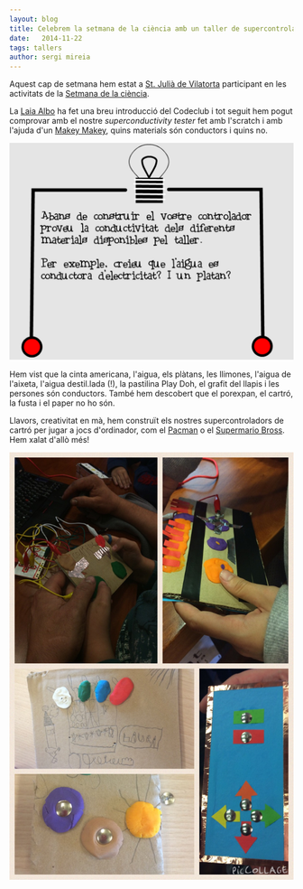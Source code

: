 ```yaml
---
layout: blog
title: Celebrem la setmana de la ciència amb un taller de supercontroladors de cartró!
date:   2014-11-22
tags: tallers
author: sergi mireia
---
```


Aquest cap de setmana hem estat a [St. Julià de Vilatorta](http://www.vilatorta.cat/) participant en les activitats de la [Setmana de la ciència](http://setmanaciencia.fundaciorecerca.cat/).

La [Laia Albo](https://twitter.com/LaiaAlbo) ha fet una breu introducció del Codeclub i tot seguit hem pogut comprovar amb el nostre *superconductivity tester* fet amb l'scratch i amb l'ajuda d'un [Makey Makey](http://www.makeymakey.com), quins materials són conductors i quins no.

[![superconductivity tester](/blog/images_blog/superconductivitytester.png)](http://scratch.mit.edu/projects/35688970)

Hem vist que la cinta americana, l'aigua, els plàtans, les llimones, l'aigua de l'aixeta, l'aigua destil.lada (!), la pastilina Play Doh, el grafit del llapis i les persones són conductors. També hem descobert que el porexpan, el cartró, la fusta i el paper no ho són.

Llavors, creativitat en mà, hem construït els nostres supercontroladors de cartró per jugar a jocs d'ordinador, com el [Pacman](http://scratch.mit.edu/projects/13701368/) o el [Supermario Bross](http://scratch.mit.edu/projects/20502/). Hem xalat d'allò més!

[![Supercontroladors de cartró](/blog/images_blog/taller_conductivitat_santjulia.jpg)](Supercontroladors)

 
